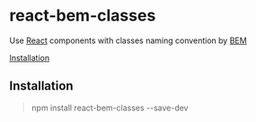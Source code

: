 # react-bem-classes

Use [React](https://facebook.github.io/react/) components with classes naming convention by [BEM](https://en.bem.info/)

[Installation](1)



## Installation

> npm install react-bem-classes --save-dev
